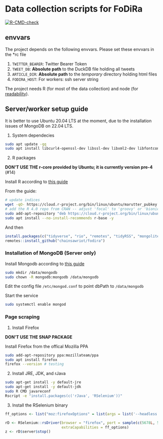 # Data collection scripts for FoDiRa

<!-- badges: start -->
[![R-CMD-check](https://github.com/chainsawriot/fodira/actions/workflows/R-CMD-check.yaml/badge.svg)](https://github.com/chainsawriot/fodira/actions/workflows/R-CMD-check.yaml)
<!-- badges: end -->

## envvars

The project depends on the following envvars. Please set these envvars in the *rc file

1. `TWITTER_BEARER`: Twitter Bearer Token
2. `TWEET_DB`: __Absolute path__ to the DuckDB file holding all tweets
3. `ARTICLE_DIR`: __Absolute path__ to the *temporary* directory holding html files
4. `FODIRA_HOST`: For workers: ssh server string

The project needs R (for most of the data collection) and node (for [readability](https://github.com/mozilla/readability)).

## Server/worker setup guide

It is better to use Ubuntu 20.04 LTS at the moment, due to the installation issues of MongoDB on 22.04 LTS.

1. System dependecies

```sh
sudo apt update -qq
sudo apt install libcurl4-openssl-dev libssl-dev libxml2-dev libfontconfig1-dev libharfbuzz-dev libfribidi-dev libfreetype6-dev libpng-dev libtiff5-dev libjpeg-dev libssl-dev libsasl2-dev software-properties-common dirmngr -y
```

2. R packages

**DON'T USE THE r-core provided by Ubuntu; it is currently version pre-4** (#14)

Install R according to [this guide](https://cran.r-project.org/bin/linux/ubuntu/)

From the guide: 

```sh
# update indices
wget -qO- https://cloud.r-project.org/bin/linux/ubuntu/marutter_pubkey.asc | sudo tee -a /etc/apt/trusted.gpg.d/cran_ubuntu_key.asc
# add the R 4.0 repo from CRAN -- adjust 'focal' to 'groovy' or 'bionic' as needed
sudo add-apt-repository "deb https://cloud.r-project.org/bin/linux/ubuntu $(lsb_release -cs)-cran40/" -y
sudo apt install --no-install-recommends r-base -y
```

And then

```r
install.packages(c("tidyverse", "rio", "remotes", "tidyRSS", "mongolite"))
remotes::install_github("chainsawriot/fodira")
```

### Installation of MongoDB (Server only)

Install Mongodb according to [this guide](https://www.mongodb.com/docs/manual/tutorial/install-mongodb-on-ubuntu/)

```sh
sudo mkdir /data/mongodb
sudo chown -R mongodb:mongodb /data/mongodb
```

Edit the config file `/etc/mongod.conf` to point dbPath to `/data/mongodb`

Start the service

```sh
sudo systemctl enable mongod
```

### Page scraping

1. Install Firefox

**DON'T USE THE SNAP PACKAGE**

Install Firefox from the offical Mozilla PPA

```sh
sudo add-apt-repository ppa:mozillateam/ppa
sudo apt install firefox
firefox --version # testing
```

2. Install JRE, JDK, and rJava

```sh
sudo apt-get install -y default-jre
sudo apt-get install -y default-jdk
sudo R CMD javareconf
Rscript -e "install.packages(c('rJava', 'RSelenium'))"
```

3. Install the RSelenium binary

```R
ff_options <- list("moz:firefoxOptions" = list(args = list('--headless')))

rD <- RSelenium::rsDriver(browser = "firefox", port = sample(c(5678L, 5679L, 5680L, 5681L, 5682L), size = 1), check = TRUE, verbose = FALSE,
                          extraCapabilities = ff_options)
z <- rD$server$stop()
```
